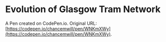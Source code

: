 # Evolution of Glasgow Tram Network

A Pen created on CodePen.io. Original URL: [https://codepen.io/chancemwill/pen/WNKmXWy](https://codepen.io/chancemwill/pen/WNKmXWy).


